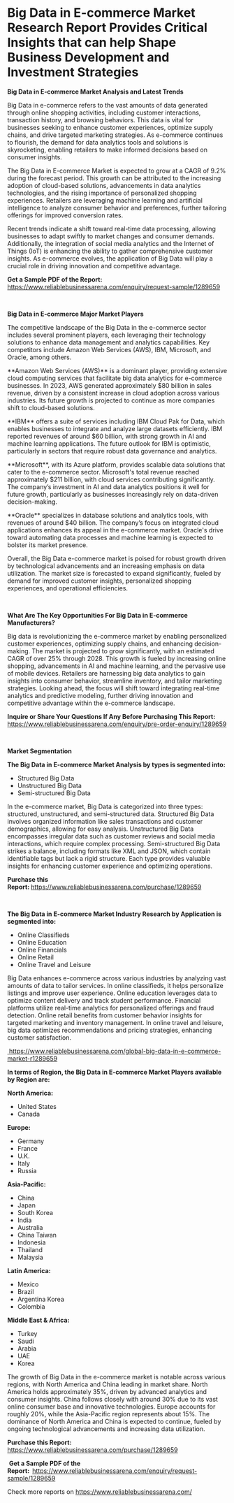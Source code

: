 <p><h1>Big Data in E-commerce Market Research Report Provides Critical Insights that can help Shape Business Development and Investment Strategies</h1></p><p><strong>Big Data in E-commerce Market Analysis and Latest Trends</strong></p>
<p><p>Big Data in e-commerce refers to the vast amounts of data generated through online shopping activities, including customer interactions, transaction history, and browsing behaviors. This data is vital for businesses seeking to enhance customer experiences, optimize supply chains, and drive targeted marketing strategies. As e-commerce continues to flourish, the demand for data analytics tools and solutions is skyrocketing, enabling retailers to make informed decisions based on consumer insights.</p><p>The Big Data in E-commerce Market is expected to grow at a CAGR of 9.2% during the forecast period. This growth can be attributed to the increasing adoption of cloud-based solutions, advancements in data analytics technologies, and the rising importance of personalized shopping experiences. Retailers are leveraging machine learning and artificial intelligence to analyze consumer behavior and preferences, further tailoring offerings for improved conversion rates.</p><p>Recent trends indicate a shift toward real-time data processing, allowing businesses to adapt swiftly to market changes and consumer demands. Additionally, the integration of social media analytics and the Internet of Things (IoT) is enhancing the ability to gather comprehensive customer insights. As e-commerce evolves, the application of Big Data will play a crucial role in driving innovation and competitive advantage.</p></p>
<p><strong>Get a Sample PDF of the Report:&nbsp;</strong> <a href="https://www.reliablebusinessarena.com/enquiry/request-sample/1289659?utm_campaign=2532&utm_medium=2&utm_source=Github&utm_content=ia&utm_term=29032025&utm_id=big-data-in-e-commerce">https://www.reliablebusinessarena.com/enquiry/request-sample/1289659</a></p>
<p>&nbsp;</p>
<p><strong>Big Data in E-commerce Major Market Players</strong></p>
<p><p>The competitive landscape of the Big Data in the e-commerce sector includes several prominent players, each leveraging their technology solutions to enhance data management and analytics capabilities. Key competitors include Amazon Web Services (AWS), IBM, Microsoft, and Oracle, among others.</p><p>**Amazon Web Services (AWS)** is a dominant player, providing extensive cloud computing services that facilitate big data analytics for e-commerce businesses. In 2023, AWS generated approximately $80 billion in sales revenue, driven by a consistent increase in cloud adoption across various industries. Its future growth is projected to continue as more companies shift to cloud-based solutions.</p><p>**IBM** offers a suite of services including IBM Cloud Pak for Data, which enables businesses to integrate and analyze large datasets efficiently. IBM reported revenues of around $60 billion, with strong growth in AI and machine learning applications. The future outlook for IBM is optimistic, particularly in sectors that require robust data governance and analytics.</p><p>**Microsoft**, with its Azure platform, provides scalable data solutions that cater to the e-commerce sector. Microsoft's total revenue reached approximately $211 billion, with cloud services contributing significantly. The company’s investment in AI and data analytics positions it well for future growth, particularly as businesses increasingly rely on data-driven decision-making.</p><p>**Oracle** specializes in database solutions and analytics tools, with revenues of around $40 billion. The company’s focus on integrated cloud applications enhances its appeal in the e-commerce market. Oracle's drive toward automating data processes and machine learning is expected to bolster its market presence.</p><p>Overall, the Big Data e-commerce market is poised for robust growth driven by technological advancements and an increasing emphasis on data utilization. The market size is forecasted to expand significantly, fueled by demand for improved customer insights, personalized shopping experiences, and operational efficiencies.</p></p>
<p>&nbsp;</p>
<p><strong>What Are The Key Opportunities For Big Data in E-commerce Manufacturers?</strong></p>
<p><p>Big data is revolutionizing the e-commerce market by enabling personalized customer experiences, optimizing supply chains, and enhancing decision-making. The market is projected to grow significantly, with an estimated CAGR of over 25% through 2028. This growth is fueled by increasing online shopping, advancements in AI and machine learning, and the pervasive use of mobile devices. Retailers are harnessing big data analytics to gain insights into consumer behavior, streamline inventory, and tailor marketing strategies. Looking ahead, the focus will shift toward integrating real-time analytics and predictive modeling, further driving innovation and competitive advantage within the e-commerce landscape.</p></p>
<p><strong>Inquire or Share Your Questions If Any Before Purchasing This Report:</strong> <a href="https://www.reliablebusinessarena.com/enquiry/pre-order-enquiry/1289659?utm_campaign=2532&utm_medium=2&utm_source=Github&utm_content=ia&utm_term=29032025&utm_id=big-data-in-e-commerce">https://www.reliablebusinessarena.com/enquiry/pre-order-enquiry/1289659</a></p>
<p>&nbsp;</p>
<p><strong>Market Segmentation</strong></p>
<p><strong>The Big Data in E-commerce Market Analysis by types is segmented into:</strong></p>
<p><ul><li>Structured Big Data</li><li>Unstructured Big Data</li><li>Semi-structured Big Data</li></ul></p>
<p><p>In the e-commerce market, Big Data is categorized into three types: structured, unstructured, and semi-structured data. Structured Big Data involves organized information like sales transactions and customer demographics, allowing for easy analysis. Unstructured Big Data encompasses irregular data such as customer reviews and social media interactions, which require complex processing. Semi-structured Big Data strikes a balance, including formats like XML and JSON, which contain identifiable tags but lack a rigid structure. Each type provides valuable insights for enhancing customer experience and optimizing operations.</p></p>
<p><strong>Purchase this Report:&nbsp;</strong><a href="https://www.reliablebusinessarena.com/purchase/1289659?utm_campaign=2532&utm_medium=2&utm_source=Github&utm_content=ia&utm_term=29032025&utm_id=big-data-in-e-commerce">https://www.reliablebusinessarena.com/purchase/1289659</a></p>
<p>&nbsp;</p>
<p><strong>The Big Data in E-commerce Market Industry Research by Application is segmented into:</strong></p>
<p><ul><li>Online Classifieds</li><li>Online Education</li><li>Online Financials</li><li>Online Retail</li><li>Online Travel and Leisure</li></ul></p>
<p><p>Big Data enhances e-commerce across various industries by analyzing vast amounts of data to tailor services. In online classifieds, it helps personalize listings and improve user experience. Online education leverages data to optimize content delivery and track student performance. Financial platforms utilize real-time analytics for personalized offerings and fraud detection. Online retail benefits from customer behavior insights for targeted marketing and inventory management. In online travel and leisure, big data optimizes recommendations and pricing strategies, enhancing customer satisfaction.</p></p>
<p><a href="https://www.reliablebusinessarena.com/global-big-data-in-e-commerce-market-r1289659?utm_campaign=2532&utm_medium=2&utm_source=Github&utm_content=ia&utm_term=29032025&utm_id=big-data-in-e-commerce">&nbsp;https://www.reliablebusinessarena.com/global-big-data-in-e-commerce-market-r1289659</a></p>
<p><strong>In terms of Region, the Big Data in E-commerce Market Players available by Region are:</strong></p>
<p>
    <p> <strong> North America: </strong>
        <ul>
            <li>United States</li>
            <li>Canada</li>
        </ul>
        </p> 
    <p> <strong> Europe: </strong>
        <ul>
            <li>Germany</li>
            <li>France</li>
            <li>U.K.</li>
            <li>Italy</li>
            <li>Russia</li>
        </ul>
        </p> 
    <p> <strong> Asia-Pacific: </strong>
        <ul>
            <li>China</li>
            <li>Japan</li>
            <li>South Korea</li>
            <li>India</li>
            <li>Australia</li>
            <li>China Taiwan</li>
            <li>Indonesia</li>
            <li>Thailand</li>
            <li>Malaysia</li>
        </ul>
        </p> 
    <p> <strong> Latin America: </strong>
        <ul>
            <li>Mexico</li>
            <li>Brazil</li>
            <li>Argentina Korea</li>
            <li>Colombia</li>
        </ul>
        </p> 
    <p> <strong> Middle East & Africa: </strong>
        <ul>
            <li>Turkey</li>
            <li>Saudi</li>
            <li>Arabia</li>
            <li>UAE</li>
            <li>Korea</li>
        </ul>
    </p>
    </p>
<p><p>The growth of Big Data in the e-commerce market is notable across various regions, with North America and China leading in market share. North America holds approximately 35%, driven by advanced analytics and consumer insights. China follows closely with around 30% due to its vast online consumer base and innovative technologies. Europe accounts for roughly 20%, while the Asia-Pacific region represents about 15%. The dominance of North America and China is expected to continue, fueled by ongoing technological advancements and increasing data utilization.</p></p>
<p><strong>Purchase this Report: </strong><a href="https://www.reliablebusinessarena.com/purchase/1289659?utm_campaign=2532&utm_medium=2&utm_source=Github&utm_content=ia&utm_term=29032025&utm_id=big-data-in-e-commerce">https://www.reliablebusinessarena.com/purchase/1289659</a></p>
<p>&nbsp;<strong>Get a Sample PDF of the Report:&nbsp;&nbsp;</strong><a href="https://www.reliablebusinessarena.com/enquiry/request-sample/1289659?utm_campaign=2532&utm_medium=2&utm_source=Github&utm_content=ia&utm_term=29032025&utm_id=big-data-in-e-commerce">https://www.reliablebusinessarena.com/enquiry/request-sample/1289659</a></p>
<p><strong></strong></p>
<p>Check more reports on <a href="https://www.reliablebusinessarena.com/?utm_campaign=2532&utm_medium=2&utm_source=Github&utm_content=ia&utm_term=29032025&utm_id=big-data-in-e-commerce">https://www.reliablebusinessarena.com/</a></p>